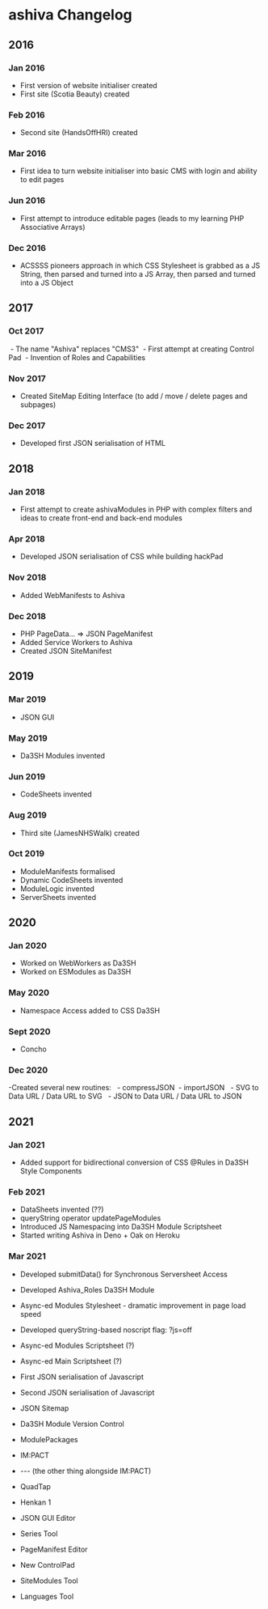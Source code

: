 # ashiva Changelog

## 2016
### Jan 2016
 - First version of website initialiser created
 - First site (Scotia Beauty) created

### Feb 2016
 - Second site (HandsOffHRI) created

### Mar 2016
 - First idea to turn website initialiser into basic CMS with login and ability to edit pages

### Jun 2016
 - First attempt to introduce editable pages (leads to my learning PHP Associative Arrays)

### Dec 2016
 - ACSSSS pioneers approach in which CSS Stylesheet is grabbed as a JS String, then parsed and turned into a JS Array, then parsed and turned into a JS Object

## 2017
### Oct 2017
 - The name "Ashiva" replaces "CMS3"
 - First attempt at creating Control Pad
 - Invention of Roles and Capabilities

### Nov 2017
 - Created SiteMap Editing Interface (to add / move / delete pages and subpages)

### Dec 2017
 - Developed first JSON serialisation of HTML


## 2018
### Jan 2018
 - First attempt to create ashivaModules in PHP with complex filters and ideas to create front-end and back-end modules

### Apr 2018
 - Developed JSON serialisation of CSS while building hackPad

### Nov 2018
- Added WebManifests to Ashiva

### Dec 2018
- PHP PageData... => JSON PageManifest
- Added Service Workers to Ashiva
- Created JSON SiteManifest

## 2019
### Mar 2019
 - JSON GUI

### May 2019
 - Da3SH Modules invented

### Jun 2019
 - CodeSheets invented

### Aug 2019
 - Third site (JamesNHSWalk) created

### Oct 2019
 - ModuleManifests formalised
 - Dynamic CodeSheets invented
 - ModuleLogic invented
 - ServerSheets invented

## 2020
### Jan 2020
 - Worked on WebWorkers as Da3SH
 - Worked on ESModules as Da3SH

### May 2020
 - Namespace Access added to CSS Da3SH

### Sept 2020
 - Concho

### Dec 2020
 -Created several new routines:
  - compressJSON
  - importJSON
  - SVG to Data URL / Data URL to SVG
  - JSON to Data URL / Data URL to JSON

## 2021
### Jan 2021
 - Added support for bidirectional conversion of CSS @Rules in Da3SH Style Components

### Feb 2021
 - DataSheets invented (??)
 - queryString operator updatePageModules
 - Introduced JS Namespacing into Da3SH Module Scriptsheet
 - Started writing Ashiva in Deno + Oak on Heroku

### Mar 2021
 - Developed submitData() for Synchronous Serversheet Access
 - Developed Ashiva_Roles Da3SH Module
 - Async-ed Modules Stylesheet - dramatic improvement in page load speed
 - Developed queryString-based noscript flag: ?js=off
 - Async-ed Modules Scriptsheet (?)
 - Async-ed Main Scriptsheet (?)


 - First JSON serialisation of Javascript
 - Second JSON serialisation of Javascript
 - JSON Sitemap
 - Da3SH Module Version Control
 - ModulePackages
 - IM:PACT
 - --- (the other thing alongside IM:PACT)
 - QuadTap
 - Henkan 1
 - JSON GUI Editor
 - Series Tool
 - PageManifest Editor
 - New ControlPad
 - SiteModules Tool
 - Languages Tool
